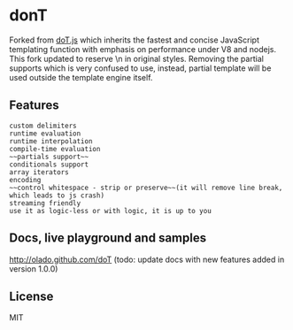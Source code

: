 # donT

Forked from [doT.js](https://github.com/olado/doT) which inherits the fastest and concise JavaScript templating function with emphasis on performance under V8 and nodejs. This fork updated to reserve \n in original styles. Removing the partial supports which is very confused to use, instead, partial template will be used outside the template engine itself.



## Features
    custom delimiters
    runtime evaluation
    runtime interpolation
    compile-time evaluation
    ~~partials support~~
    conditionals support
    array iterators
    encoding
    ~~control whitespace - strip or preserve~~(it will remove line break, which leads to js crash)
    streaming friendly
    use it as logic-less or with logic, it is up to you

## Docs, live playground and samples

http://olado.github.com/doT (todo: update docs with new features added in version 1.0.0)


## License
MIT
